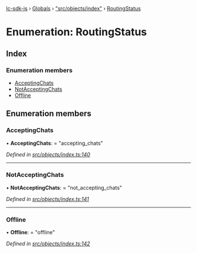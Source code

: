 [lc-sdk-js](../README.md) › [Globals](../globals.md) › ["src/objects/index"](../modules/_src_objects_index_.md) › [RoutingStatus](_src_objects_index_.routingstatus.md)

# Enumeration: RoutingStatus

## Index

### Enumeration members

* [AcceptingChats](_src_objects_index_.routingstatus.md#acceptingchats)
* [NotAcceptingChats](_src_objects_index_.routingstatus.md#notacceptingchats)
* [Offline](_src_objects_index_.routingstatus.md#offline)

## Enumeration members

###  AcceptingChats

• **AcceptingChats**: = "accepting_chats"

*Defined in [src/objects/index.ts:140](https://github.com/livechat/lc-sdk-js/blob/5281c0a/src/objects/index.ts#L140)*

___

###  NotAcceptingChats

• **NotAcceptingChats**: = "not_accepting_chats"

*Defined in [src/objects/index.ts:141](https://github.com/livechat/lc-sdk-js/blob/5281c0a/src/objects/index.ts#L141)*

___

###  Offline

• **Offline**: = "offline"

*Defined in [src/objects/index.ts:142](https://github.com/livechat/lc-sdk-js/blob/5281c0a/src/objects/index.ts#L142)*

